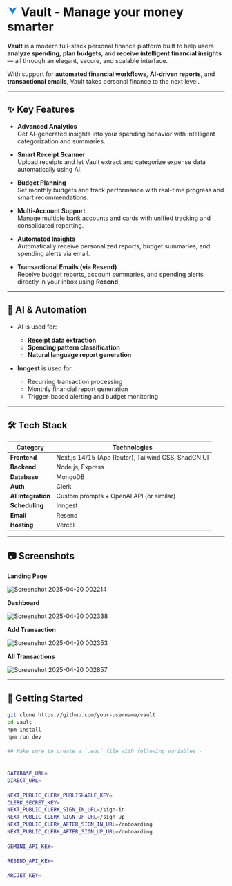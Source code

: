 # <img src="public/logo-sm.jpg" height=25> Vault - Manage your money smarter

**Vault** is a modern full-stack personal finance platform built to help users **analyze spending**, **plan budgets**, and **receive intelligent financial insights** — all through an elegant, secure, and scalable interface.

With support for **automated financial workflows**, **AI-driven reports**, and **transactional emails**, Vault takes personal finance to the next level.

---

## ✨ Key Features

- **Advanced Analytics**  
  Get AI-generated insights into your spending behavior with intelligent categorization and summaries.

- **Smart Receipt Scanner**  
  Upload receipts and let Vault extract and categorize expense data automatically using AI.

- **Budget Planning**  
  Set monthly budgets and track performance with real-time progress and smart recommendations.

- **Multi-Account Support**  
  Manage multiple bank accounts and cards with unified tracking and consolidated reporting.

- **Automated Insights**  
  Automatically receive personalized reports, budget summaries, and spending alerts via email.

- **Transactional Emails (via Resend)**  
  Receive budget reports, account summaries, and spending alerts directly in your inbox using **Resend**.

---

## 🤖 AI & Automation

- AI is used for:
  - **Receipt data extraction**
  - **Spending pattern classification**
  - **Natural language report generation**

- **Inngest** is used for:
  - Recurring transaction processing
  - Monthly financial report generation
  - Trigger-based alerting and budget monitoring

---

## 🛠 Tech Stack

| Category         | Technologies                            |
|------------------|-----------------------------------------|
| **Frontend**      | Next.js 14/15 (App Router), Tailwind CSS, ShadCN UI |
| **Backend**       | Node.js, Express                       |
| **Database**      | MongoDB                                |
| **Auth**          | Clerk                                  |
| **AI Integration**| Custom prompts + OpenAI API (or similar) |
| **Scheduling**    | Inngest                                 |
| **Email**         | Resend                                  |
| **Hosting**       | Vercel                                  |

---

## 📷 Screenshots

**Landing Page**

![Screenshot 2025-04-20 002214](https://github.com/user-attachments/assets/57e168af-cdd4-42b1-bca7-26006f4a3591)

**Dashboard**

![Screenshot 2025-04-20 002338](https://github.com/user-attachments/assets/a5290f04-55ea-42d1-9345-3ea9be815170)

**Add Transaction**

![Screenshot 2025-04-20 002353](https://github.com/user-attachments/assets/165628ee-6710-4e85-9fa9-c43afcb5d170)

**All Transactions**

![Screenshot 2025-04-20 002857](https://github.com/user-attachments/assets/3113ad6a-122d-425a-83e8-cb2185fc079c)



---

## 🚀 Getting Started

```bash
git clone https://github.com/your-username/vault
cd vault
npm install
npm run dev

## Make sure to create a `.env` file with following variables -


DATABASE_URL=
DIRECT_URL=

NEXT_PUBLIC_CLERK_PUBLISHABLE_KEY=
CLERK_SECRET_KEY=
NEXT_PUBLIC_CLERK_SIGN_IN_URL=/sign-in
NEXT_PUBLIC_CLERK_SIGN_UP_URL=/sign-up
NEXT_PUBLIC_CLERK_AFTER_SIGN_IN_URL=/onboarding
NEXT_PUBLIC_CLERK_AFTER_SIGN_UP_URL=/onboarding

GEMINI_API_KEY=

RESEND_API_KEY=

ARCJET_KEY=
